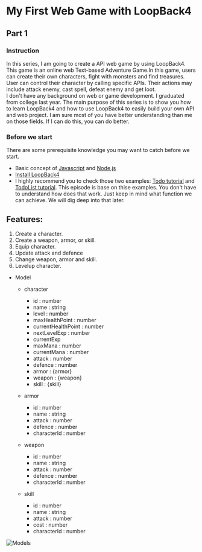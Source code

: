 # My First Web Game with LoopBack4
## Part 1


### Instruction
In this series, I am going to create a API web game by using LoopBack4. This game is an online web Text-based Adventure Game.In this game, users can create their own characters, fight with monsters and find treasures. User can
control their character by calling specific APIs. Their actions may include attack enemy, cast spell, defeat enemy and get loot.  
I don't have any background on web or game development. I graduated from college last year. The main purpose of this series is to show you how to learn LoopBack4 and how to use LoopBack4 to easily build your own API and web project.
I am sure most of you have better understanding than me on those fields. If I can do this, you can do better.

### Before we start
There are some prerequisite knowledge you may want to catch before we start.
* Basic concept of [Javascript](https://www.w3schools.com/js/) and [Node.js](https://www.w3schools.com/nodejs/nodejs_intro.asp)
* [Install LoopBack4](https://loopback.io/doc/en/lb4/Getting-started.html)
* I highly recommend you to check those two examples: [Todo tutorial](https://loopback.io/doc/en/lb4/todo-tutorial.html) and [TodoList tutorial](https://loopback.io/doc/en/lb4/todo-list-tutorial.html). This episode is base on thise examples. You don't have to understand how does that work. Just keep in mind what function we can achieve. We will dig deep into that later.

## Features:
1. Create a character.
2. Create a weapon, armor, or skill.
3. Equip character.
4. Update attack and defence
5. Change weapon, armor and skill.
6. Levelup character.

* Model
  * character
    * id : number
    * name : string
    * level : number
    * maxHealthPoint : number
    * currentHealthPoint : number
    * nextLevelExp : number
    * currentExp
    * maxMana : number
    * currentMana : number
    * attack : number
    * defence : number
    * armor : {armor}
    * weapon : {weapon}
    * skill : {skill}

  * armor
    * id : number
    * name : string
    * attack : number
    * defence : number
    * characterId : number


  * weapon
    * id : number
    * name : string
    * attack : number
    * defence : number
    * characterId : number
    
    
  * skill
    * id : number
    * name : string
    * attack : number
    * cost : number
    * characterId : number

![Models](https://github.com/gobackhuoxing/first-web-game-lb4/blob/master/picture/models.png)
